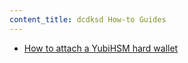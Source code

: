 ```yaml
---
content_title: dcdksd How-to Guides
---
```


* [How to attach a YubiHSM hard wallet](how-to-attach-a-yubihsm-hard-wallet.md)
